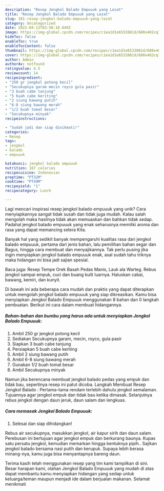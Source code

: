```yaml
---
description: "Resep Jengkol Balado Empuuuk yang Lezat"
title: "Resep Jengkol Balado Empuuuk yang Lezat"
slug: 101-resep-jengkol-balado-empuuuk-yang-lezat
category: Uncategorized
date: 2022-04-12T03:50:10.649Z
image: https://img-global.cpcdn.com/recipes/c1ea1d1e6532081d/680x482cq70/jengkol-balado-empuuuk-foto-resep-utama.jpg
hideToc: false
enableToc: true
enableTocContent: false
thumbnail: https://img-global.cpcdn.com/recipes/c1ea1d1e6532081d/680x482cq70/jengkol-balado-empuuuk-foto-resep-utama.jpg
cover: https://img-global.cpcdn.com/recipes/c1ea1d1e6532081d/680x482cq70/jengkol-balado-empuuuk-foto-resep-utama.jpg
author: Admin
authorAv: notfound
ratingvalue: 4.5
reviewcount: 14
recipeingredient:
- "250 gr jengkol potong kecil"
- "Secukupnya garam mecin royco gula pasir"
- "3 buah cabe tanjung"
- "5 buah cabe keriting"
- "2 siung bawang putih"
- "6-8 siung bawang merah"
- "1/2 buah tomat besar"
- "Secukupnya minyak"
recipeinstructions:

- "Sudah jadi dan siap dinikmati!"
categories:
- Resep
tags:
- jengkol
- balado
- empuuuk

katakunci: jengkol balado empuuuk 
nutrition: 167 calories
recipecuisine: Indonesian
preptime: "PT32M"
cooktime: "PT49M"
recipeyield: "1"
recipecategory: Lunch

---
```





Lagi mencari inspirasi resep jengkol balado empuuuk yang unik? Cara menyiapkannya sangat tidak susah dan tidak juga mudah. Kalau salah mengolah maka hasilnya tidak akan memuaskan dan bahkan tidak sedap. Padahal jengkol balado empuuuk yang enak seharusnya memiliki aroma dan rasa yang dapat memancing selera Kita.





Banyak hal yang sedikit banyak mempengaruhi kualitas rasa dari jengkol balado empuuuk, pertama dari jenis bahan, lalu pemilihan bahan segar dan Bagus, hingga cara membuat dan menyajikannya. Tak perlu pusing jika ingin menyiapkan jengkol balado empuuuk enak,      asal sudah tahu triknya maka hidangan ini bisa jadi sajian spesial.














Baca juga: Resep Tempe Orek Basah Pedas Manis, Lauk ala Warteg. Rebus jengkol sampai empuk, cuci dan buang kulit luarnya. Haluskan cabai, bawang, kemiri, dan kunyit.






Di bawah ini ada beberapa cara mudah dan praktis yang dapat diterapkan untuk mengolah jengkol balado empuuuk yang siap dikreasikan. Kamu bisa menyiapkan Jengkol Balado Empuuuk menggunakan 8 bahan dan 0 langkah pembuatan. Berikut ini cara dalam membuat hidangannya.

<!--inarticleads1-->

##### Bahan-bahan dan bumbu yang harus ada untuk menyiapkan Jengkol Balado Empuuuk:

1. Ambil 250 gr jengkol potong kecil
1. Sediakan Secukupnya garam, mecin, royco, gula pasir
1. Siapkan 3 buah cabe tanjung
1. Persiapkan 5 buah cabe keriting
1. Ambil 2 siung bawang putih
1. Ambil 6-8 siung bawang merah
1. Gunakan 1/2 buah tomat besar
1. Ambil Secukupnya minyak


Namun jika berencana membuat jengkol balado pedas yang empuk dan tidak bau, sepertinya resep ini patut dicoba. Langkah Membuat Resep Jengkol Balado : Pertama-tama rendam terlebih dahulu jengkol semalaman. Tujuannya agar jengkol empuk dan tidak bau ketika dimasak. Selanjutnya rebus jengkol dengan daun jeruk, daun salam dan lengkuas. 

<!--inarticleads2-->

##### Cara memasak Jengkol Balado Empuuuk:


1. Selesai dan siap dihidangkan!

Rebus air secukupnya, masukkan jengkol, air kapur sirih dan daun salam. Perebusan ini bertujuan agar jengkol empuk dan berkurang baunya. Kupas satu persatu jengkol, kemudian memarkan hingga bentuknya pipih.. Sajikan jengkol balado bersama nasi putih dan kerupuk. Supaya lebih berasa minang-nya, kamu juga bisa menyantapnya bareng daun. 

Terima kasih telah menggunakan resep yang tim kami tampilkan di sini. Besar harapan kami, olahan Jengkol Balado Empuuuk yang mudah di atas dapat membantu kamu menyiapkan hidangan yang sedap untuk keluarga/teman maupun menjadi ide dalam berjualan makanan. Selamat menikmati
